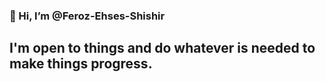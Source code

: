 ### 👋 Hi, I’m @Feroz-Ehses-Shishir
## I'm open to things and do whatever is needed to make things progress.
